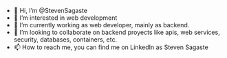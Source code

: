- 👋 Hi, I’m @StevenSagaste
- 👀 I’m interested in web development
- 🌱 I’m currently working as web developer, mainly as backend.
- 💞️ I’m looking to collaborate on backend proyects like apis, web services, security, databases, containers, etc.
- 📫 How to reach me, you can find me on LinkedIn as Steven Sagaste

<!---
StevenSagaste/StevenSagaste is a ✨ special ✨ repository because its `README.md` (this file) appears on your GitHub profile.
You can click the Preview link to take a look at your changes.
--->

